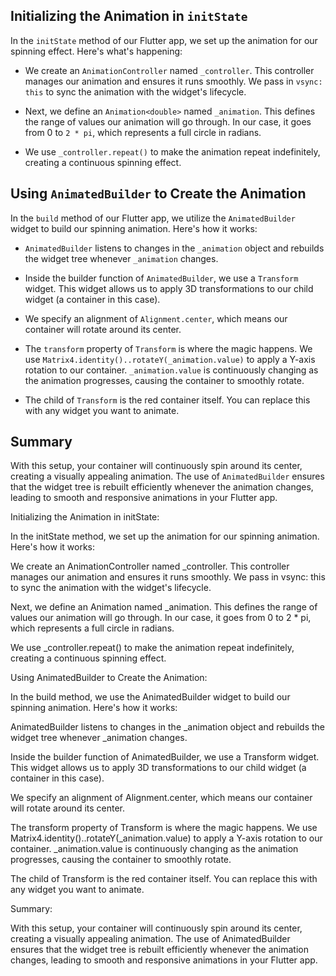 ## Initializing the Animation in `initState`

In the `initState` method of our Flutter app, we set up the animation for our spinning effect. Here's what's happening:

- We create an `AnimationController` named `_controller`. This controller manages our animation and ensures it runs smoothly. We pass in `vsync: this` to sync the animation with the widget's lifecycle.

- Next, we define an `Animation<double>` named `_animation`. This defines the range of values our animation will go through. In our case, it goes from 0 to `2 * pi`, which represents a full circle in radians.

- We use `_controller.repeat()` to make the animation repeat indefinitely, creating a continuous spinning effect.

## Using `AnimatedBuilder` to Create the Animation

In the `build` method of our Flutter app, we utilize the `AnimatedBuilder` widget to build our spinning animation. Here's how it works:

- `AnimatedBuilder` listens to changes in the `_animation` object and rebuilds the widget tree whenever `_animation` changes.

- Inside the builder function of `AnimatedBuilder`, we use a `Transform` widget. This widget allows us to apply 3D transformations to our child widget (a container in this case).

- We specify an alignment of `Alignment.center`, which means our container will rotate around its center.

- The `transform` property of `Transform` is where the magic happens. We use `Matrix4.identity()..rotateY(_animation.value)` to apply a Y-axis rotation to our container. `_animation.value` is continuously changing as the animation progresses, causing the container to smoothly rotate.

- The child of `Transform` is the red container itself. You can replace this with any widget you want to animate.

## Summary

With this setup, your container will continuously spin around its center, creating a visually appealing animation. The use of `AnimatedBuilder` ensures that the widget tree is rebuilt efficiently whenever the animation changes, leading to smooth and responsive animations in your Flutter app.


Initializing the Animation in initState:

In the initState method, we set up the animation for our spinning animation. Here's how it works:

We create an AnimationController named _controller. This controller manages our animation and ensures it runs smoothly. We pass in vsync: this to sync the animation with the widget's lifecycle.

Next, we define an Animation<double> named _animation. This defines the range of values our animation will go through. In our case, it goes from 0 to 2 * pi, which represents a full circle in radians.

We use _controller.repeat() to make the animation repeat indefinitely, creating a continuous spinning effect.

Using AnimatedBuilder to Create the Animation:

In the build method, we use the AnimatedBuilder widget to build our spinning animation. Here's how it works:

AnimatedBuilder listens to changes in the _animation object and rebuilds the widget tree whenever _animation changes.

Inside the builder function of AnimatedBuilder, we use a Transform widget. This widget allows us to apply 3D transformations to our child widget (a container in this case).

We specify an alignment of Alignment.center, which means our container will rotate around its center.

The transform property of Transform is where the magic happens. We use Matrix4.identity()..rotateY(_animation.value) to apply a Y-axis rotation to our container. _animation.value is continuously changing as the animation progresses, causing the container to smoothly rotate.

The child of Transform is the red container itself. You can replace this with any widget you want to animate.

Summary:

With this setup, your container will continuously spin around its center, creating a visually appealing animation. The use of AnimatedBuilder ensures that the widget tree is rebuilt efficiently whenever the animation changes, leading to smooth and responsive animations in your Flutter app.